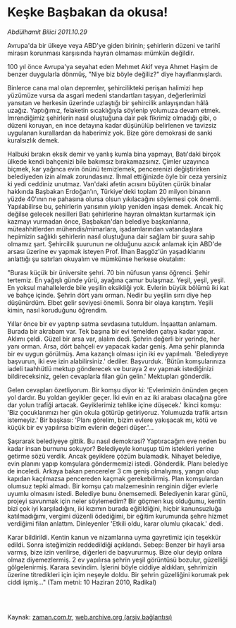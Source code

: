 # Keşke Başbakan da okusa!

*Abdülhamit Bilici 2011.10.29*

<td class="columnist-detail">
<p>Avrupa'da bir ülkeye veya ABD'ye giden birinin; şehirlerin düzeni ve tarihî mirasın korunması karşısında hayran olmaması mümkün değildir.</p>
<p>
<div id="haberMetinDiv">
<p>100 yıl önce Avrupa'ya seyahat eden Mehmet Akif veya Ahmet Haşim de benzer duygularla dönmüş, "Niye biz böyle değiliz?" diye hayıflanmışlardı.
<p>Binlerce cana mal olan depremler, şehircilikteki perişan halimizi hep yüzümüze vursa da asgari medeni standartları taşıyan, değerlerimizi yansıtan ve herkesin üzerinde uzlaştığı bir şehircilik anlayışından hâlâ uzağız. Yaptığımız, felaketin sıcaklığıyla söylenip yolumuza devam etmek. İmrendiğimiz şehirlerin nasıl oluştuğuna dair pek fikrimiz olmadığı gibi, o düzeni koruyan, en ince detayına kadar düşünülüp belirlenen ve tavizsiz uygulanan kurallardan da haberimiz yok. Bize göre demokrasi de sanki kuralsızlık demek.
<p>Halbuki bırakın eksik demir ve yanlış kumla bina yapmayı, Batı'daki birçok ülkede kendi bahçenizi bile bakımsız bırakamazsınız. Çimler uzayınca biçmek, kar yağınca evin önünü temizlemek, pencerenizi değiştirirken belediyeden izin almak zorundasınız. İhmal ettiğinizde öyle bir ceza yersiniz ki yedi ceddiniz unutmaz. Van'daki afetin acısını büyüten çürük binalar hakkında Başbakan Erdoğan'ın, Türkiye'deki toplam 20 milyon binanın yüzde 40'ının ne pahasına olursa olsun yıkılacağını söylemesi çok önemli. Yapılabilirse bu, şehirlerin yarısının yıkılıp yeniden inşası demek. Ancak hiç değilse gelecek nesilleri Batı şehirlerine hayran olmaktan kurtarmak için kazmayı vurmadan önce, Başbakan'dan belediye başkanlarına, müteahhitlerden mühendis/mimarlara, işadamlarından vatandaşlara hepimizin sağlıklı şehirlerin nasıl oluştuğuna dair sağlam bir şuura sahip olmamız şart. Şehircilik şuurunun ne olduğunu azıcık anlamak için ABD'de arsası üzerine ev yapmak isteyen Prof. İlhan Başgöz'ün yaşadıklarını anlattığı şu satırları okuyalım ve mümkünse herkese okutalım:
<p>"Burası küçük bir üniversite şehri. 70 bin nüfusun yarısı öğrenci. Şehir tertemiz. En yağışlı günde yürü, ayağına çamur bulaşmaz. Yeşil, yeşil, yeşil. En yoksul mahallelerde bile yeşilin eksikliği yok. Evlerin büyük bölümü iki kat ve bahçe içinde. Şehrin dört yanı orman. Nedir bu yeşilin sırrı diye hep düşünürdüm. Elbet gelir seviyesi önemli. Sonra bir olaya karıştım. Yeşili kimin, nasıl koruduğunu öğrendim.
<p>Yıllar önce bir ev yaptırıp satma sevdasına tutuldum. İnşaattan anlamam. Burada bir akrabam var. Tek başına bir evi temelden çatıya kadar yapar. Aklımı çeldi. Güzel bir arsa var, alalım dedi. Şehrin değerli bir yerinde, her yanı orman. Arsa, dört bahçeli ev yapacak kadar geniş. Ama şehir planında bir ev uygun görülmüş. Ama kazançlı olması için iki ev yapılmalı. 'Belediyeye başvurun, iki eve izin alabilirsiniz.' dediler. Başvurduk. 'Bütün komşularınıza iadeli taahhütlü mektup gönderecek ve buraya 2 ev yapmak istediğinizi bildireceksiniz, gelen cevaplarla filan gün gelin.' Mektupları gönderdik.
<p>Gelen cevapları özetliyorum. Bir komşu diyor ki: 'Evlerimizin önünden geçen yol dardır. Bu yoldan geyikler geçer. İki evin en az iki arabası olacağına göre dar yolun trafiği artacak. Geyiklerimiz tehlike içine düşecek.' İkinci komşu: 'Biz çocuklarımızı her gün okula götürüp getiriyoruz. Yolumuzda trafik artsın istemeyiz.' Bir başkası: 'Planı görelim, bizim evlere yakışacak mı, kötü ve küçük bir ev yapılırsa bizim evlerin değeri düşer.'...
<p>Şaşırarak belediyeye gittik. Bu nasıl demokrasi? Yaptıracağım eve neden bu kadar insan burnunu sokuyor? Belediyeyle konuşup tüm istekleri yerine getirme sözü verdik. Ancak geyiklere çözüm bulamadık. Nihayet belediye, evin planını yapıp komşulara göndermemizi istedi. Gönderdik. Planı belediye de inceledi. Arkaya bakan pencereler 3 cm geniş olmalıymış, yangın olup kapıdan kaçılmazsa pencereden kaçmak gerekebilirmiş. Plan komşulardan olumsuz tepki almadı. Bir komşu çatı malzemesinin renginin diğer evlerle uyumlu olmasını istedi. Belediye bunu önemsemedi. Belediyenin karar günü, projeyi savunmak için neler söylemedim? Bir göçmen kuş olduğumu, kentin bizi çok iyi karşıladığını, iki kızımın burada eğitildiğini, hiçbir kanunsuzluğa katılmadığımı, vergimi düzenli ödediğimi, bir eğitim kurumunda şehre hizmet verdiğimi filan anlattım. Dinleyenler 'Etkili oldu, karar olumlu çıkacak.' dedi.
<p>Karar bildirildi. Kentin kanun ve nizamlarına uyma gayretimiz için teşekkür edildi. Sonra isteğimizin reddedildiği açıklandı. Sebep: Benzer bir hayli arsa varmış, bize izin verilirse, diğerleri de başvururmuş. Bize olur deyip onlara olmaz diyemezlermiş. 2 ev yapılırsa şehrin yeşil görüntüsü bozulur, güzelliği gölgelenirmiş. Karara sevindim. İşlerini böyle ciddiye aldıkları, şehrimizin üzerine titredikleri için içim neşeyle doldu. Bir şehrin güzelliğini korumak pek ciddi işmiş..." (Tam metni: 10 Haziran 2010, Radikal) </p></p></p></p></p></p></p></p></div>
</p>


<p><br>
		 </br></p></td>

Kaynak: [zaman.com.tr](http://zaman.com.tr/yazar.do?yazino=1196111), [web.archive.org (arşiv bağlantısı)](http://web.archive.org/web/20120101224705/http://zaman.com.tr:80/yazar.do?yazino=1196111)
